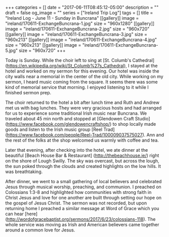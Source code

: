 +++
categories = []
date = "2017-06-11T08:45:12-05:00"
description = ""
draft = false
og_image = ""
series = ["Ireland Trip Log"]
tags = []
title = "Ireland Log - June 11 - Sunday in Buncrana"
[[gallery]]
  image = "ireland/170611-ExchangeBuncrana-1.jpg"
  size = "960x1280"
[[gallery]]
  image = "ireland/170611-ExchangeBuncrana-2.jpg"
  size = "960x720"
[[gallery]]
  image = "ireland/170611-ExchangeBuncrana-3.jpg"
  size = "960x213"
[[gallery]]
  image = "ireland/170611-ExchangeBuncrana-4.jpg"
  size = "960x213"
[[gallery]]
  image = "ireland/170611-ExchangeBuncrana-5.jpg"
  size = "960x720"
+++

Today is Sunday. While the choir left to sing at [St. Columb's Cathedral] (https://en.wikipedia.org/wiki/St_Columb%27s_Cathedral), I stayed at the hotel and worked on my sermon for this evening. Our hotel was inside the city walls near a memorial in the center of the old city. While working on my sermon, I heard music coming from the square. It seems there was some kind of memorial service that morning. I enjoyed listening to it while I finished sermon prep.

The choir returned to the hotel a bit after lunch time and Ruth and Andrew met us with bag lunches. They were very gracious hosts and had arranged for us to experience some traditional Irish music near Buncrana. We traveled about 45 min north and stopped at [Glendowen Craft Studio] (https://www.facebook.com/glendowencraftshop/) to shop locally made goods and listen to the Irish music group [Reel Trad] (https://www.facebook.com/people/Reel-Trad/100009037575027). Ann and the rest of the folks at the shop welcomed us warmly with coffee and tea.

Later that evening, after checking into the hotel, we ate dinner at the beautiful [Beach House Bar & Restaurant] (http://thebeachhouse.ie/) right on the shore of Lough Swilly. The sky was overcast, but across the lough, the sun poked through the clouds and created highlights on the low hills. It was breathtaking.

After dinner, we went to a small gathering of local believers and celebrated Jesus through musical worship, preaching, and communion. I preached on Colossians 1:3-8 and highlighted how communities with strong faith in Christ Jesus and love for one another are built through setting our hope on the gospel of Jesus Christ. The sermon was not recorded, but upon returning home I preached a similar message at Word of Grace which you can hear [here] (http://wordofgracebaptist.org/sermons/2017/6/23/colossians-118). The whole service was moving as Irish and American believers came together around a common love for Jesus.
